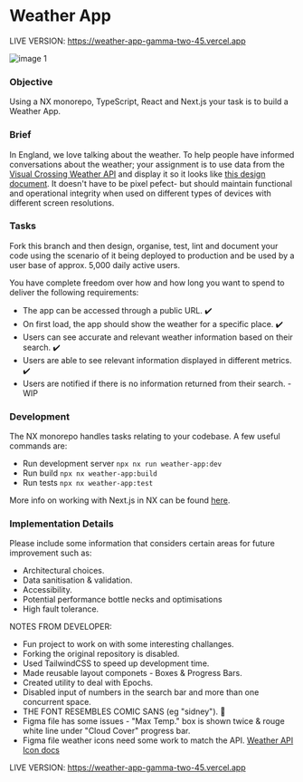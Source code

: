 # Weather App

LIVE VERSION: https://weather-app-gamma-two-45.vercel.app

![image 1](https://github.com/echo724/notion2md/assets/78376735/6b880ad1-3ff2-4cdd-8d06-ff708314772d)

### Objective

Using a NX monorepo, TypeScript, React and Next.js your task is to build a Weather App.

### Brief

In England, we love talking about the weather. To help people have informed conversations about the weather; your assignment is to use data from the [Visual Crossing Weather API](https://www.visualcrossing.com/resources/documentation/weather-api/timeline-weather-api/) and display it so it looks like [this design document](https://www.figma.com/file/FNdVsOUJA53CWMW9mnraYk/Weather-App?type=design&node-id=0%3A1&t=FPsFSmGIgDaH48F6-1). It doesn't have to be pixel pefect- but should maintain functional and operational integrity when used on different types of devices with different screen resolutions.

### Tasks

Fork this branch and then design, organise, test, lint and document your code using the scenario of it being deployed to production and be used by a user base of approx. 5,000 daily active users.

You have complete freedom over how and how long you want to spend to deliver the following requirements:

- The app can be accessed through a public URL. ✔️
- On first load, the app should show the weather for a specific place. ✔️
- Users can see accurate and relevant weather information based on their search. ✔️
- Users are able to see relevant information displayed in different metrics. ✔️
- Users are notified if there is no information returned from their search. - WIP

### Development

The NX monorepo handles tasks relating to your codebase. A few useful commands are:

- Run development server `npx nx run weather-app:dev`
- Run build `npx nx weather-app:build`
- Run tests `npx nx weather-app:test`

More info on working with Next.js in NX can be found [here](https://nx.dev/packages/next#setting-up-next.js).

### Implementation Details

Please include some information that considers certain areas for future improvement such as:

- Architectural choices.
- Data sanitisation & validation.
- Accessibility.
- Potential performance bottle necks and optimisations
- High fault tolerance.

NOTES FROM DEVELOPER:

- Fun project to work on with some interesting challanges.
- Forking the original repository is disabled.
- Used TailwindCSS to speed up development time.
- Made reusable layout componets - Boxes & Progress Bars.
- Created utility to deal with Epochs.
- Disabled input of numbers in the search bar and more than one concurrent space.
- THE FONT RESEMBLES COMIC SANS (eg "sidney"). 🤣
- Figma file has some issues - "Max Temp." box is shown twice & rouge white line under "Cloud Cover" progress bar.
- Figma file weather icons need some work to match the API. [Weather API Icon docs](https://www.visualcrossing.com/resources/documentation/weather-api/defining-icon-set-in-the-weather-api/)

LIVE VERSION: https://weather-app-gamma-two-45.vercel.app
